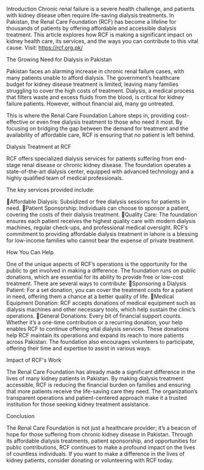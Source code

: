 Introduction
Chronic renal failure is a severe health challenge, and patients with kidney disease often require life-saving dialysis treatments. In Pakistan, the Renal Care Foundation (RCF) has become a lifeline for thousands of patients by offering affordable and accessible dialysis treatment. This article explores how RCF is making a significant impact on kidney health care, its services, and the ways you can contribute to this vital cause.
Visit: https://rcf.org.pk/

The Growing Need for Dialysis in Pakistan

Pakistan faces an alarming increase in chronic renal failure cases, with many patients unable to afford dialysis. The government’s healthcare budget for kidney disease treatment is limited, leaving many families struggling to cover the high costs of treatment. Dialysis, a medical process that filters waste and excess fluids from the blood, is critical for kidney failure patients. However, without financial aid, many go untreated.

This is where the Renal Care Foundation Lahore steps in, providing cost-effective or even free dialysis treatment to those who need it most. By focusing on bridging the gap between the demand for treatment and the availability of affordable care, RCF is ensuring that no patient is left behind.

Dialysis Treatment at RCF

RCF offers specialized dialysis services for patients suffering from end-stage renal disease or chronic kidney disease. The foundation operates a state-of-the-art dialysis center, equipped with advanced technology and a highly qualified team of medical professionals.

The key services provided include:

Affordable Dialysis: Subsidized or free dialysis sessions for patients in need.
Patient Sponsorship: Individuals can choose to sponsor a patient, covering the costs of their dialysis treatment.
Quality Care: The foundation ensures each patient receives the highest quality care with modern dialysis machines, regular check-ups, and professional medical oversight.
RCF’s commitment to providing affordable dialysis treatment in lahore is a blessing for low-income families who cannot bear the expense of private treatment.

How You Can Help

One of the unique aspects of RCF’s operations is the opportunity for the public to get involved in making a difference. The foundation runs on public donations, which are essential for its ability to provide free or low-cost treatment. There are several ways to contribute:
Sponsoring a Dialysis Patient: For a set donation, you can cover the treatment costs for a patient in need, offering them a chance at a better quality of life.
Medical Equipment Donation: RCF accepts donations of medical equipment such as dialysis machines and other necessary tools, which help sustain the clinic’s operations.
General Donations: Every bit of financial support counts. Whether it’s a one-time contribution or a recurring donation, your help enables RCF to continue offering vital dialysis services.
These donations help RCF maintain its operations and expand its reach to more patients across Pakistan. The foundation also encourages volunteers to participate, offering their time and expertise to assist in various ways.

Impact of RCF's Work

The Renal Care Foundation has already made a significant difference in the lives of many kidney patients in Pakistan. By making dialysis treatment accessible, RCF is reducing the financial burden on families and ensuring that more patients receive the life-saving care they need. The organization’s transparent operations and patient-centered approach make it a trusted institution for those seeking kidney treatment assistance.

Conclusion

The Renal Care Foundation is not just a healthcare provider; it’s a beacon of hope for those suffering from chronic kidney disease in Pakistan. Through its affordable dialysis treatments, patient sponsorship, and opportunities for public contributions, RCF continues to make a profound impact on the lives of countless individuals. If you want to make a difference in the lives of kidney patients, consider donating or volunteering with RCF today.
